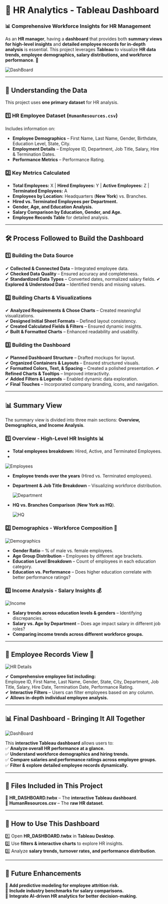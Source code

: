 # 🏢 HR Analytics - Tableau Dashboard  

### 📊 Comprehensive Workforce Insights for HR Management  

As an **HR manager**, having a **dashboard** that provides both **summary views for high-level insights** and **detailed employee records for in-depth analysis** is essential. This project leverages **Tableau** to visualize **HR data trends, employee demographics, salary distributions, and workforce performance**. 🚀  

![DashBoard](./HR__DASHBOARD.twbx)

---

## 📂 Understanding the Data  

This project uses **one primary dataset** for HR analysis.  

### 1️⃣ HR Employee Dataset (`HumanResources.csv`)  
Includes information on:  
- **Employee Demographics** – First Name, Last Name, Gender, Birthdate, Education Level, State, City.  
- **Employment Details** – Employee ID, Department, Job Title, Salary, Hire & Termination Dates.  
- **Performance Metrics** – Performance Rating.  

### 2️⃣ Key Metrics Calculated  
- **Total Employees:** X | **Hired Employees:** Y | **Active Employees:** Z | **Terminated Employees:** A  
- **Employees by Location:** Headquarters (**New York**) vs. Branches.  
- **Hired vs. Terminated Employees per Department.**  
- **Gender, Age, and Education Analysis.**  
- **Salary Comparison by Education, Gender, and Age.**  
- **Employee Records Table** for detailed analysis.  

---

## 🛠 Process Followed to Build the Dashboard  

### 1️⃣ Building the Data Source  

✔ **Collected & Connected Data** – Integrated employee data.  
✔ **Checked Data Quality** – Ensured accuracy and completeness.  
✔ **Standardized Data Types** – Converted dates, normalized salary fields. 
✔ **Explored & Understood Data** – Identified trends and missing values.  

### 2️⃣ Building Charts & Visualizations  

✔ **Analyzed Requirements & Chose Charts** – Created meaningful visualizations.  
✔ **Designed Initial Sheet Formats** – Defined layout consistency.  
✔ **Created Calculated Fields & Filters** – Ensured dynamic insights.  
✔ **Built & Formatted Charts** – Enhanced readability and usability.  

### 3️⃣ Building the Dashboard  

✔ **Planned Dashboard Structure** – Drafted mockups for layout.  
✔ **Organized Containers & Layouts** – Ensured structured visuals.  
✔ **Formatted Colors, Text, & Spacing** – Created a polished presentation. 
✔ **Refined Charts & Tooltips** – Improved interactivity.  
✔ **Added Filters & Legends** – Enabled dynamic data exploration.  
✔ **Final Touches** – Incorporated company branding, icons, and navigation.  

---

## 📊 Summary View  

The summary view is divided into three main sections: **Overview, Demographics, and Income Analysis**.  

### 1️⃣ Overview - High-Level HR Insights 📊  

- **Total employees breakdown:** Hired, Active, and Terminated Employees.
- 
 ![Employees](./employees)

- **Employee trends over the years** (Hired vs. Terminated employees).  
- **Department & Job Title Breakdown** – Visualizing workforce distribution.

   ![Department](./Departments)
  
- **HQ vs. Branches Comparison** (**New York as HQ**).

   ![HQ](./Location) 

### 2️⃣ Demographics - Workforce Composition 👥  
  ![Demographics](./Demographics)

- **Gender Ratio** – % of male vs. female employees.  
- **Age Group Distribution** – Employees by different age brackets.  
- **Education Level Breakdown** – Count of employees in each education category.  
- **Education vs. Performance** – Does higher education correlate with better performance ratings?  

### 3️⃣ Income Analysis - Salary Insights 💰  
   ![Income](./Income)

- **Salary trends across education levels & genders** – Identifying discrepancies.  
- **Salary vs. Age by Department** – Does age impact salary in different job roles?  
- **Comparing income trends across different workforce groups.**  

---

## 📜 Employee Records View 📑  
   ![HR Details](./HR%20Details)

✔ **Comprehensive employee list including:**  
Employee ID, First Name, Last Name, Gender, State, City, Department, Job Title, Salary, Hire Date, Termination Date, Performance Rating.  
✔ **Interactive Filters** – Users can filter employees based on any column.  
✔ **Allows in-depth individual employee analysis.**  

---

## 📊 Final Dashboard - Bringing It All Together  
  ![DashBoard](./HR__DASHBOARD.twbx)
  
This **interactive Tableau dashboard** allows users to:  
✅ **Analyze overall HR performance at a glance.**  
✅ **Understand workforce demographics and hiring trends.**  
✅ **Compare salaries and performance ratings across employee groups.**  
✅ **Filter & explore detailed employee records dynamically.**  

---

## 📂 Files Included in This Project  

📁 **HR_DASHBOARD.twbx** – The **interactive Tableau dashboard**.  
📁 **HumanResources.csv** – The **raw HR dataset**.  

---

## 🔧 How to Use This Dashboard  

1️⃣ Open **HR_DASHBOARD.twbx** in **Tableau Desktop**.  
2️⃣ Use **filters & interactive charts** to explore HR insights.  
3️⃣ Analyze **salary trends, turnover rates, and performance distribution**.  

---

## 🚀 Future Enhancements  

📌 **Add predictive modeling for employee attrition risk.**  
📌 **Include industry benchmarks for salary comparisons.**  
📌 **Integrate AI-driven HR analytics for better decision-making.**  
